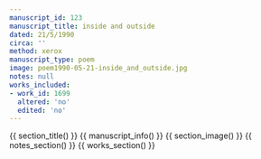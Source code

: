 ```yaml
---
manuscript_id: 123
manuscript_title: inside and outside
dated: 21/5/1990
circa: ''
method: xerox
manuscript_type: poem
image: poem1990-05-21-inside_and_outside.jpg
notes: null
works_included:
- work_id: 1699
  altered: 'no'
  edited: 'no'
---
```


{{ section_title() }}
{{ manuscript_info() }}
{{ section_image() }}
{{ notes_section() }}
{{ works_section() }}
